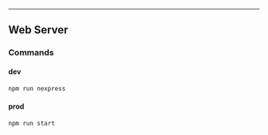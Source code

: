---

## Web Server

### Commands

#### dev

```bash
npm run nexpress
```

#### prod

```bash
npm run start
```
